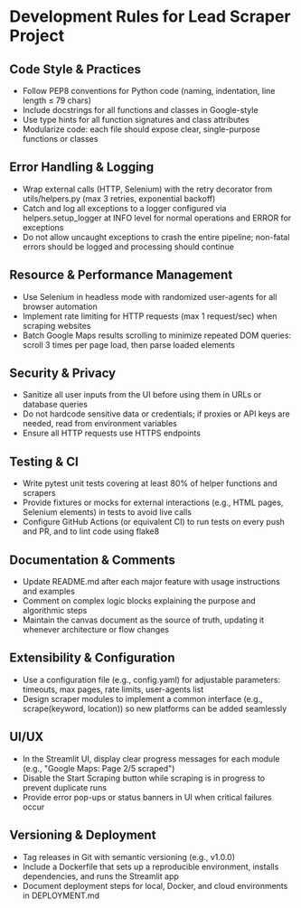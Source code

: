 # Development Rules for Lead Scraper Project

## Code Style & Practices
- Follow PEP8 conventions for Python code (naming, indentation, line length ≤ 79 chars)
- Include docstrings for all functions and classes in Google-style
- Use type hints for all function signatures and class attributes
- Modularize code: each file should expose clear, single-purpose functions or classes

## Error Handling & Logging
- Wrap external calls (HTTP, Selenium) with the retry decorator from utils/helpers.py (max 3 retries, exponential backoff)
- Catch and log all exceptions to a logger configured via helpers.setup_logger at INFO level for normal operations and ERROR for exceptions
- Do not allow uncaught exceptions to crash the entire pipeline; non-fatal errors should be logged and processing should continue

## Resource & Performance Management
- Use Selenium in headless mode with randomized user-agents for all browser automation
- Implement rate limiting for HTTP requests (max 1 request/sec) when scraping websites
- Batch Google Maps results scrolling to minimize repeated DOM queries: scroll 3 times per page load, then parse loaded elements

## Security & Privacy
- Sanitize all user inputs from the UI before using them in URLs or database queries
- Do not hardcode sensitive data or credentials; if proxies or API keys are needed, read from environment variables
- Ensure all HTTP requests use HTTPS endpoints

## Testing & CI
- Write pytest unit tests covering at least 80% of helper functions and scrapers
- Provide fixtures or mocks for external interactions (e.g., HTML pages, Selenium elements) in tests to avoid live calls
- Configure GitHub Actions (or equivalent CI) to run tests on every push and PR, and to lint code using flake8

## Documentation & Comments
- Update README.md after each major feature with usage instructions and examples
- Comment on complex logic blocks explaining the purpose and algorithmic steps
- Maintain the canvas document as the source of truth, updating it whenever architecture or flow changes

## Extensibility & Configuration
- Use a configuration file (e.g., config.yaml) for adjustable parameters: timeouts, max pages, rate limits, user-agents list
- Design scraper modules to implement a common interface (e.g., scrape(keyword, location)) so new platforms can be added seamlessly

## UI/UX
- In the Streamlit UI, display clear progress messages for each module (e.g., "Google Maps: Page 2/5 scraped")
- Disable the Start Scraping button while scraping is in progress to prevent duplicate runs
- Provide error pop-ups or status banners in UI when critical failures occur

## Versioning & Deployment
- Tag releases in Git with semantic versioning (e.g., v1.0.0)
- Include a Dockerfile that sets up a reproducible environment, installs dependencies, and runs the Streamlit app
- Document deployment steps for local, Docker, and cloud environments in DEPLOYMENT.md